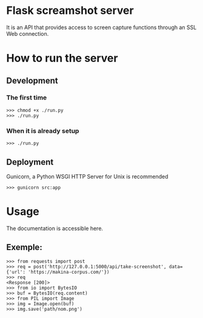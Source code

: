 # Flask screamshot server

It is an API that provides access to screen capture functions through an SSL Web connection.

# How to run the server

## Development

### The first time

```
>>> chmod +x ./run.py
>>> ./run.py
```

### When it is already setup

```
>>> ./run.py
```

## Deployment

Gunicorn, a Python WSGI HTTP Server for Unix is recommended

```
>>> gunicorn src:app
```

# Usage

The documentation is accessible here.

## Exemple:

```
>>> from requests import post
>>> req = post('http://127.0.0.1:5000/api/take-screenshot', data={'url': 'https://makina-corpus.com/'})
>>> req
<Response [200]>
>>> from io import BytesIO
>>> buf = BytesIO(req.content)
>>> from PIL import Image
>>> img = Image.open(buf)
>>> img.save('path/nom.png')
```

